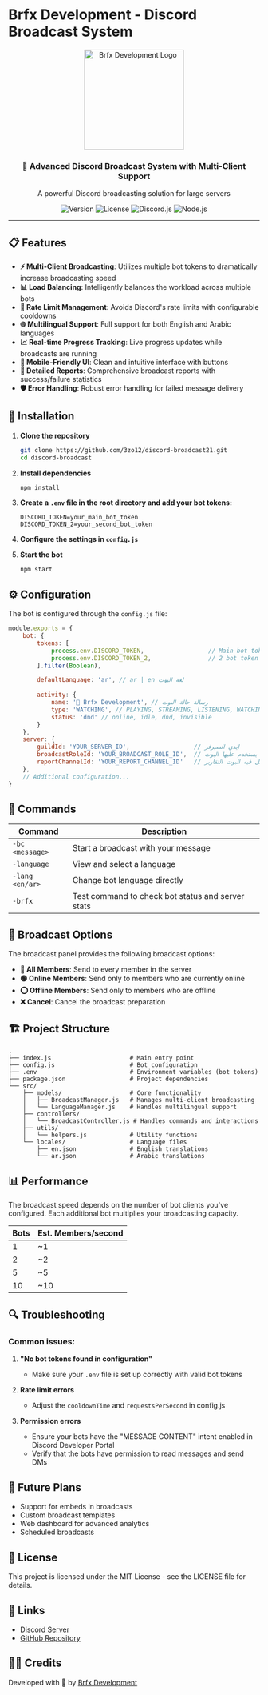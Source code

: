 # Brfx Development - Discord Broadcast System

<div align="center">
  <img src="https://i.postimg.cc/t4Tv3XFP/BRFX-Logo-Brightened.png" alt="Brfx Development Logo" width="200"/>
  <br>
  <h3>🚀 Advanced Discord Broadcast System with Multi-Client Support</h3>
  <p>A powerful Discord broadcasting solution for large servers</p>
  
  ![Version](https://img.shields.io/badge/version-2.0.0-blue)
  ![License](https://img.shields.io/badge/license-MIT-green)
  ![Discord.js](https://img.shields.io/badge/discord.js-v13.12.0-7289da)
  ![Node.js](https://img.shields.io/badge/node.js-v16.x-43853d)
</div>

---

## 📋 Features

- **⚡ Multi-Client Broadcasting**: Utilizes multiple bot tokens to dramatically increase broadcasting speed
- **📊 Load Balancing**: Intelligently balances the workload across multiple bots
- **🚫 Rate Limit Management**: Avoids Discord's rate limits with configurable cooldowns
- **🌐 Multilingual Support**: Full support for both English and Arabic languages
- **📈 Real-time Progress Tracking**: Live progress updates while broadcasts are running
- **📱 Mobile-Friendly UI**: Clean and intuitive interface with buttons
- **📄 Detailed Reports**: Comprehensive broadcast reports with success/failure statistics
- **🛡️ Error Handling**: Robust error handling for failed message delivery

## 🔧 Installation

1. **Clone the repository**
   ```bash
   git clone https://github.com/3zo12/discord-broadcast21.git
   cd discord-broadcast
   ```

2. **Install dependencies**
   ```bash
   npm install
   ```

3. **Create a `.env` file in the root directory and add your bot tokens:**
   ```
   DISCORD_TOKEN=your_main_bot_token
   DISCORD_TOKEN_2=your_second_bot_token
   ```

4. **Configure the settings in `config.js`**

5. **Start the bot**
   ```bash
   npm start
   ```

## ⚙️ Configuration

The bot is configured through the `config.js` file:

```javascript
module.exports = {
    bot: {
        tokens: [
            process.env.DISCORD_TOKEN,                  // Main bot token
            process.env.DISCORD_TOKEN_2,                // 2 bot token
        ].filter(Boolean),

        defaultLanguage: 'ar', // ar | en لغة البوت
        
        activity: {
            name: '📢 Brfx Development', // رسالة حالة البوت
            type: 'WATCHING', // PLAYING, STREAMING, LISTENING, WATCHING, COMPETING
            status: 'dnd' // online, idle, dnd, invisible
        }
    },
    server: {
        guildId: 'YOUR_SERVER_ID',                  // ايدي السيرفر
        broadcastRoleId: 'YOUR_BROADCAST_ROLE_ID',  // ايدي الرول اللي يستخدم عليها البوت
        reportChannelId: 'YOUR_REPORT_CHANNEL_ID'   // ايدي الروم اللي يرسل فيه البوت التقارير
    },
    // Additional configuration...
}
```

## 🤖 Commands

| Command | Description |
|---------|-------------|
| `-bc <message>` | Start a broadcast with your message |
| `-language` | View and select a language |
| `-lang <en/ar>` | Change bot language directly |
| `-brfx` | Test command to check bot status and server stats |

## 📢 Broadcast Options

The broadcast panel provides the following broadcast options:

- **👥 All Members**: Send to every member in the server
- **🟢 Online Members**: Send only to members who are currently online
- **⭕ Offline Members**: Send only to members who are offline
- **❌ Cancel**: Cancel the broadcast preparation

## 🏗️ Project Structure

```
.
├── index.js                      # Main entry point
├── config.js                     # Bot configuration
├── .env                          # Environment variables (bot tokens)
├── package.json                  # Project dependencies
└── src/
    ├── models/                   # Core functionality
    │   ├── BroadcastManager.js   # Manages multi-client broadcasting
    │   └── LanguageManager.js    # Handles multilingual support
    ├── controllers/
    │   └── BroadcastController.js # Handles commands and interactions
    ├── utils/
    │   └── helpers.js            # Utility functions
    └── locales/                  # Language files
        ├── en.json               # English translations
        └── ar.json               # Arabic translations
```

## 📊 Performance

The broadcast speed depends on the number of bot clients you've configured. Each additional bot multiplies your broadcasting capacity.

| Bots | Est. Members/second |
|------|---------------------|
| 1    | ~1                  |
| 2    | ~2                  |
| 5    | ~5                  |
| 10   | ~10                 |

## 🔍 Troubleshooting

### Common issues:

1. **"No bot tokens found in configuration"**
   - Make sure your `.env` file is set up correctly with valid bot tokens

2. **Rate limit errors**
   - Adjust the `cooldownTime` and `requestsPerSecond` in config.js

3. **Permission errors**
   - Ensure your bots have the "MESSAGE CONTENT" intent enabled in Discord Developer Portal
   - Verify that the bots have permission to read messages and send DMs

## 🔮 Future Plans

- Support for embeds in broadcasts
- Custom broadcast templates
- Web dashboard for advanced analytics
- Scheduled broadcasts

## 📜 License

This project is licensed under the MIT License - see the LICENSE file for details.

## 🔗 Links

- [Discord Server](https://discord.gg/oo8)
- [GitHub Repository](https://github.com/3zo12/discord-broadcast21)

## 👨‍💻 Credits

Developed with 💜 by [Brfx Development](https://discord.gg/oo8) 
